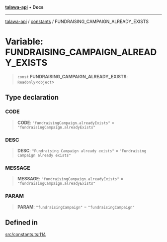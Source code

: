 [**talawa-api**](../../README.md) • **Docs**

***

[talawa-api](../../modules.md) / [constants](../README.md) / FUNDRAISING\_CAMPAIGN\_ALREADY\_EXISTS

# Variable: FUNDRAISING\_CAMPAIGN\_ALREADY\_EXISTS

> `const` **FUNDRAISING\_CAMPAIGN\_ALREADY\_EXISTS**: `Readonly`\<`object`\>

## Type declaration

### CODE

> **CODE**: `"fundraisingCampaign.alreadyExists"` = `"fundraisingCampaign.alreadyExists"`

### DESC

> **DESC**: `"Fundraising Campaign already exists"` = `"Fundraising Campaign already exists"`

### MESSAGE

> **MESSAGE**: `"fundraisingCampaign.alreadyExists"` = `"fundraisingCampaign.alreadyExists"`

### PARAM

> **PARAM**: `"fundraisingCampaign"` = `"fundraisingCampaign"`

## Defined in

[src/constants.ts:114](https://github.com/PalisadoesFoundation/talawa-api/blob/3bacbf38707ebd3e3e5f1bc5b4cc7aa3b2adc169/src/constants.ts#L114)
